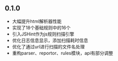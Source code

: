 ## 0.1.0
- 大幅提升html解析器性能
- 实现了18个基础规则中的16个
- 引入JSHint作为js规则扫描引擎
- 优化日志信息显示，添加扫描耗时信息
- 优化了通过url进行扫描的文件名处理
- 重构parser、reportor、rules模块，api有部分调整
